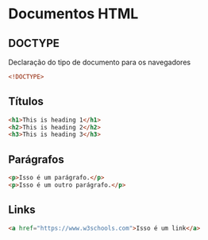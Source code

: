 # Documentos HTML

## DOCTYPE
Declaração do tipo de documento para os navegadores
<br>
~~~~html
<!DOCTYPE>
~~~~

## Títulos
~~~~html
<h1>This is heading 1</h1>
<h2>This is heading 2</h2>
<h3>This is heading 3</h3>
~~~~

## Parágrafos
~~~~html
<p>Isso é um parágrafo.</p>
<p>Isso é um outro parágrafo.</p>
~~~~

## Links
~~~~html
<a href="https://www.w3schools.com">Isso é um link</a>
~~~~